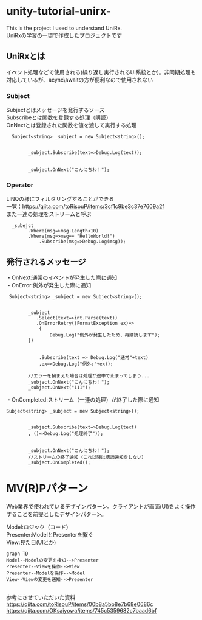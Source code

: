 # unity-tutorial-unirx-
This is the project I used to understand UniRx.   
UniRxの学習の一環で作成したプロジェクトです
## UniRxとは
イベント処理などで使用される(繰り返し実行されるUI系統とか)。非同期処理も対応しているが、acync\awaitの方が便利なので使用されない

### Subject
Subjectとはメッセージを発行するソース  
Subscribeとは関数を登録する処理（購読）  
OnNextとは登録された関数を値を渡して実行する処理  
```
  Subject<string> _subject = new Subject<string>();


        _subject.Subscribe(text=>Debug.Log(text));


        _subject.OnNext("こんにちわ！");
```

### Operator
LINQの様にフィルタリングすることができる  
一覧：https://qiita.com/toRisouP/items/3cf1c9be3c37e7609a2f  
また一連の処理をストリームと呼ぶ  
```
  _subejct
        .Where(msg=>msg.Length<10)
        .Where(msg=>msg== "HelloWorld!")
            .Subscribe(msg=>Debug.Log(msg));
```

## 発行されるメッセージ  
・OnNext:通常のイベントが発生した際に通知  
・OnError:例外が発生した際に通知  
```
 Subject<string> _subject = new Subject<string>();


        _subject
           .Select(text=>int.Parse(text))
           .OnErrorRetry((FormatException ex)=>
            {
                Debug.Log("例外が発生したため、再購読します");
        })
           
          
            .Subscribe(text => Debug.Log("通常"+text)
            ,ex=>Debug.Log("例外:"+ex));

        //エラーを捕まえた場合は処理が途中で止まってしまう...
        _subject.OnNext("こんにちわ！");
        _subject.OnNext("111");
```
・OnCompleted:ストリーム（一連の処理）が終了した際に通知  
```
Subject<string> _subject = new Subject<string>();


        _subject.Subscribe(text=>Debug.Log(text)
        , ()=>Debug.Log("処理終了"));


        _subject.OnNext("こんにちわ！");
        //ストリームの終了通知（これ以降は購読通知をしない）
        _subject.OnCompleted();
```


# MV(R)Pパターン  
Web業界で使われているデザインパターン。クライアントが画面(UI)をよく操作することを前提としたデザインパターン。  
  
Model:ロジック（コード）  
Presenter:ModelとPresenterを繋ぐ  
View:見た目(UIとか)  
```mermaid
graph TD
Model--Modelの変更を検知-->Presenter
Presenter--Viewを操作-->View
Presenter--Modelを操作-->Model
View--Viewの変更を通知-->Presenter

```

##
参考にさせていただいた資料  
https://qiita.com/toRisouP/items/00b8a5bb8e7b68e0686c  
https://qiita.com/OKsaiyowa/items/745c5359682c7baad6bf
